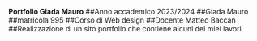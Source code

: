 **Portfolio Giada Mauro**
##Anno accademico 2023/2024
##Giada Mauro
##matricola 995
##Corso di Web design
##Docente Matteo Baccan
##Realizzazione di un sito portfolio che contiene alcuni dei miei lavori

